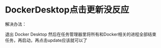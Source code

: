 # DockerDesktop点击更新没反应

解决办法：

退出 Docker Desktop 然后在任务管理器里将所有和Docker相关的进程全部结束任务，再启动，再点击update应该就可以了
